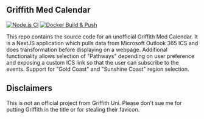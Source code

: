 ## Griffith Med Calendar

[![Node.js CI](https://github.com/Ezzahhh/griffith-calendar/actions/workflows/node.js.yml/badge.svg?branch=main)](https://github.com/Ezzahhh/griffith-calendar/actions/workflows/node.js.yml)
[![Docker Build & Push](https://github.com/Ezzahhh/griffith-calendar/actions/workflows/docker.yml/badge.svg)](https://github.com/Ezzahhh/griffith-calendar/actions/workflows/docker.yml)

This repo contains the source code for an unofficial Griffith Med Calendar.
It is a NextJS application which pulls data from Microsoft Outlook 365 ICS and does transformation before displaying on a webpage.
Additional functionality allows selection of "Pathways" depending on user preference and exposing a custom ICS link so that the user can subscribe to the events.
Support for "Gold Coast" and "Sunshine Coast" region selection.

## Disclaimers

This is not an official project from Griffith Uni. Please don't sue me for putting Griffith in the title or for stealing their favicon.
